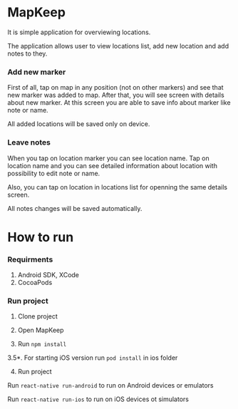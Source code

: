 # MapKeep
It is simple application for overviewing locations.

The application allows user to view locations list, add new location and add notes to they.

### Add new marker
First of all, tap on map in any position (not on other markers) and see that new marker was added to map. 
After that, you will see screen with details about new marker.
At this screen you are able to save info about marker like note or name.

All added locations will be saved only on device.

### Leave notes
When you tap on location marker you can see location name. 
Tap on location name and you can see detailed information about location with possibility to edit note or name.

Also, you can tap on location in locations list for openning the same details screen.

All notes changes will be saved automatically.

# How to run

### Requirments
1. Android SDK, XCode
2. CocoaPods

### Run project

1. Clone project

2. Open MapKeep

3. Run `npm install`

3.5*. For starting iOS version run `pod install` in ios folder

4. Run project


Run `react-native run-android` to run on Android devices or emulators


Run `react-native run-ios` to run on iOS devices ot simulators